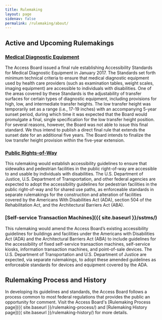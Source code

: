 ```yaml
---
title: Rulemaking
layout: page
sidenav: false
permalink: /rulemaking/about/
---
```


## Active and Upcoming Rulemakings

### [Medical Diagnostic Equipment](https://www.regulations.gov/docket/ATBCB-2022-0002)

The Access Board issued a final rule establishing Accessibility Standards for Medical Diagnostic Equipment in January 2017.  The Standards set forth minimum technical criteria to ensure that medical diagnostic equipment used by health care providers (such as examination tables, weight scales, imaging equipment) are accessible to individuals with disabilities.  One of the areas covered by these Standards is the adjustability of transfer surfaces for certain types of diagnostic equipment, including provisions for high, low, and intermediate transfer heights.  The low transfer height was temporarily set as a range (i.e., 17-19 inches) with an accompanying 5-year sunset period, during which time it was expected that the Board would promulgate a final, single specification for the low transfer height position.  For several reasons, however, the Board was not able to issue this final standard.  We thus intend to publish a direct final rule that extends the sunset date for an additional five years.  The Board intends to finalize the low transfer height provision within the five-year extension.

### [Public Rights-of-Way](https://www.access-board.gov/prowag/)

This rulemaking would establish accessibility guidelines to ensure that sidewalks and pedestrian facilities in the public right-of-way are accessible to and usable by individuals with disabilities. The U.S. Department of Justice, U.S. Department of Transportation, and other federal agencies are expected to adopt the accessibility guidelines for pedestrian facilities in the public right-of-way and for shared use paths, as enforceable standards in separate rulemakings for the construction and alteration of facilities covered by the Americans With Disabilities Act (ADA), section 504 of the Rehabilitation Act, and the Architectural Barriers Act (ABA).

### [Self-service Transaction Machines]({{ site.baseurl }}/sstms/)

This rulemaking would amend the Access Board’s existing accessibility guidelines for buildings and facilities under the Americans with Disabilities Act (ADA) and the Architectural Barriers Act (ABA) to include guidelines for the accessibility of fixed self-service transaction machines, self-service kiosks, information transaction machines, and point-of-sale devices.  The U.S. Department of Transportation and U.S. Department of Justice are expected, via separate rulemakings, to adopt these amended guidelines as enforceable standards for devices and equipment covered by the ADA.

## Rulemaking Process and History

In developing its guidelines and standards, the Access Board follows a process common to most federal regulations that provides the public an opportunity for comment. Visit the Access Board's [Rulemaking Process page]({{ site.baseurl }}/rulemaking-process/) and [Rulemaking History page]({{ site.baseurl }}/rulemaking-history/) for more details.
